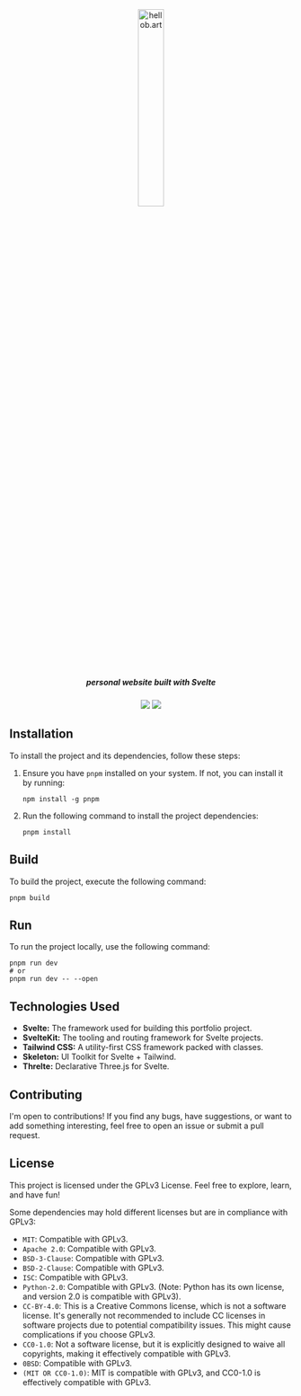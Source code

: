 <div align="center">
    <img src="https://github.com/bartvdbraak/hellob.art/assets/3996360/365337f4-0ad8-4107-bcb1-8a4843ceae94" alt="hellob.art" width="30%">
    <h5>personal website built with Svelte</h5>
</div>

<div align="center">
  <a href="https://sonarcloud.io/summary/new_code?id=bartvdbraak_hellob.art"><img src="https://sonarcloud.io/api/project_badges/measure?project=bartvdbraak_hellob.art&metric=alert_status" /></a>
  <a href="https://github.com/bartvdbraak/hellob.art/deployments/activity_log?environment=Production"><img src="https://img.shields.io/github/deployments/bartvdbraak/hellob.art/production?label=vercel&logo=vercel" /></a>
</div>

## Installation

To install the project and its dependencies, follow these steps:

1.  Ensure you have `pnpm` installed on your system. If not, you can install it by running:

    ```sh-session
    npm install -g pnpm
    ```

2.  Run the following command to install the project dependencies:
    ```sh-session
    pnpm install
    ```

## Build

To build the project, execute the following command:

```sh-session
pnpm build
```

## Run

To run the project locally, use the following command:

```sh-session
pnpm run dev
# or
pnpm run dev -- --open
```

## Technologies Used

- **Svelte:** The framework used for building this portfolio project.
- **SvelteKit:** The tooling and routing framework for Svelte projects.
- **Tailwind CSS:** A utility-first CSS framework packed with classes.
- **Skeleton:** UI Toolkit for Svelte + Tailwind.
- **Threlte:** Declarative Three.js for Svelte.

## Contributing

I'm open to contributions! If you find any bugs, have suggestions, or want to add something interesting, feel free to open an issue or submit a pull request.

## License

This project is licensed under the GPLv3 License. Feel free to explore, learn, and have fun!

Some dependencies may hold different licenses but are in compliance with GPLv3:

- `MIT`: Compatible with GPLv3.
- `Apache 2.0`: Compatible with GPLv3.
- `BSD-3-Clause`: Compatible with GPLv3.
- `BSD-2-Clause`: Compatible with GPLv3.
- `ISC`: Compatible with GPLv3.
- `Python-2.0`: Compatible with GPLv3. (Note: Python has its own license, and version 2.0 is compatible with GPLv3).
- `CC-BY-4.0`: This is a Creative Commons license, which is not a software license. It's generally not recommended to include CC licenses in software projects due to potential compatibility issues. This might cause complications if you choose GPLv3.
- `CC0-1.0`: Not a software license, but it is explicitly designed to waive all copyrights, making it effectively compatible with GPLv3.
- `0BSD`: Compatible with GPLv3.
- `(MIT OR CC0-1.0)`: MIT is compatible with GPLv3, and CC0-1.0 is effectively compatible with GPLv3.
